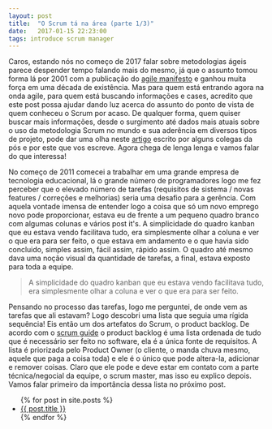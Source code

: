 ```yaml
---
layout: post
title:  "O Scrum tá na área (parte 1/3)"
date:   2017-01-15 22:23:00
tags: introduce scrum manager
---
```

Caros, estando nós no começo de 2017 falar sobre metodologias ágeis parece despender tempo falando mais do mesmo, já que o assunto tomou forma lá por 2001 com a publicação do [agile manifesto](http://www.agilemanifesto.org/) e ganhou muita força em uma década de existência. Mas para quem está entrando agora na onda agile, para quem está buscando informações e cases, acredito que este post possa ajudar dando  luz acerca do assunto do ponto de vista de quem conheceu o Scrum por acaso. De qualquer forma, quem quiser buscar mais informações, desde o surgimento até dados mais atuais sobre o uso da metodologia Scrum no mundo e sua aderência em diversos tipos de projeto, pode dar uma olha neste [artigo](http://pt.scribd.com/doc/237891933/Sera-o-Scrum-Suficiente) escrito por alguns colegas da pós e por este que vos escreve. Agora chega de lenga lenga e vamos falar do que interessa!

No começo de 2011 comecei a trabalhar em uma grande empresa de tecnologia educacional, lá o grande número de programadores logo me fez  perceber que o elevado número de tarefas (requisitos de sistema / novas features / correções e melhorias) seria uma desafio para a gerência. Com aquela vontade imensa de entender logo a coisa que só um novo emprego novo pode proporcionar, estava eu de frente a um pequeno quadro branco com algumas colunas e vários post it's. A simplicidade do quadro kanban que eu estava vendo facilitava tudo, era simplesmente olhar a coluna e ver o que era para ser feito, o que estava em andamento e o que havia sido concluido, simples assim, fácil assim, rápido assim. O quadro até mesmo dava uma noção visual da quantidade de tarefas, a final, estava exposto para toda a equipe.

>A simplicidade do quadro kanban que eu estava vendo facilitava tudo, era simplesmente olhar a coluna e ver o que era para ser feito.

Pensando no processo das tarefas, logo me perguntei, de onde vem as tarefas que ali estavam? Logo descobri uma lista que seguia uma rígida sequência! Eis então um dos artefatos do Scrum, o product backlog. De acordo com o [scrum guide](http://www.scrumguides.org/scrum-guide.html) o product backlog é uma lista ordenada de tudo que é necessário ser feito no software, ela é a única fonte de requisitos. A lista é priorizada pelo Product Owner (o cliente, o manda chuva mesmo, aquele que paga a coisa toda) e ele é o único que pode altera-la, adicionar e remover coisas. Claro que ele pode e deve estar em contato com a parte técnica/negocial da equipe, o scrum master, mas isso eu explico depois. Vamos falar primeiro da importância dessa lista no próximo post.


<ul>
  {% for post in site.posts %}
    <li>
      <a href="{{ post.url }}">{{ post.title }}</a>
    </li>
  {% endfor %}
</ul>
